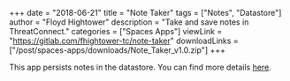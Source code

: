 +++
date = "2018-06-21"
title = "Note Taker"
tags = ["Notes", "Datastore"]
author = "Floyd Hightower"
description = "Take and save notes in ThreatConnect."
categories = ["Spaces Apps"]
viewLink = "https://gitlab.com/fhightower-tc/note-taker"
downloadLinks = ["/post/spaces-apps/downloads/Note_Taker_v1.0.zip"]
+++

This app persists notes in the datastore. You can find more details [here](https://gitlab.com/fhightower-tc/note-taker).
